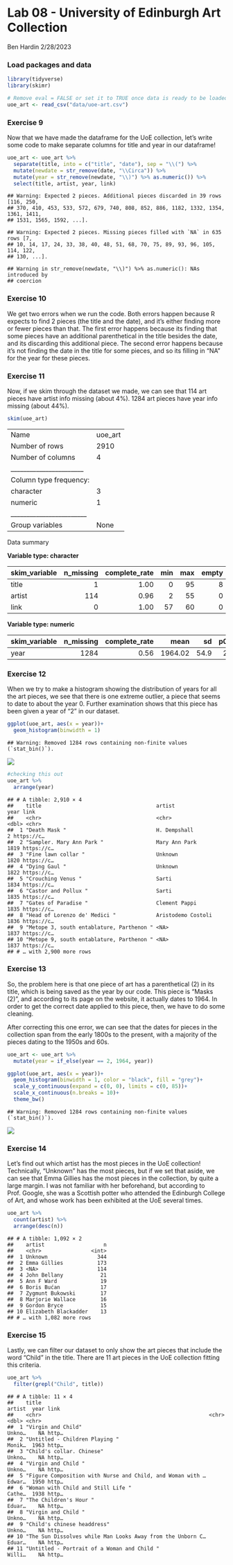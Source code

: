 Lab 08 - University of Edinburgh Art Collection
================
Ben Hardin
2/28/2023

### Load packages and data

``` r
library(tidyverse) 
library(skimr)
```

``` r
# Remove eval = FALSE or set it to TRUE once data is ready to be loaded
uoe_art <- read_csv("data/uoe-art.csv")
```

### Exercise 9

Now that we have made the dataframe for the UoE collection, let’s write
some code to make separate columns for title and year in our dataframe!

``` r
uoe_art <- uoe_art %>%
  separate(title, into = c("title", "date"), sep = "\\(") %>%
  mutate(newdate = str_remove(date, "\\Circa")) %>%
  mutate(year = str_remove(newdate, "\\)") %>% as.numeric()) %>%
  select(title, artist, year, link)
```

    ## Warning: Expected 2 pieces. Additional pieces discarded in 39 rows [116, 250,
    ## 370, 410, 453, 533, 572, 679, 740, 808, 852, 886, 1182, 1332, 1354, 1361, 1411,
    ## 1531, 1565, 1592, ...].

    ## Warning: Expected 2 pieces. Missing pieces filled with `NA` in 635 rows [7,
    ## 10, 14, 17, 24, 33, 38, 40, 48, 51, 68, 70, 75, 89, 93, 96, 105, 114, 122,
    ## 130, ...].

    ## Warning in str_remove(newdate, "\\)") %>% as.numeric(): NAs introduced by
    ## coercion

### Exercise 10

We get two errors when we run the code. Both errors happen because R
expects to find 2 pieces (the title and the date), and it’s either
finding more or fewer pieces than that. The first error happens because
its finding that some pieces have an additional parenthetical in the
title besides the date, and its discarding this additional piece. The
second error happens because it’s not finding the date in the title for
some pieces, and so its filling in “NA” for the year for these pieces.

### Exercise 11

Now, if we skim through the dataset we made, we can see that 114 art
pieces have artist info missing (about 4%). 1284 art pieces have year
info missing (about 44%).

``` r
skim(uoe_art)
```

|                                                  |         |
|:-------------------------------------------------|:--------|
| Name                                             | uoe_art |
| Number of rows                                   | 2910    |
| Number of columns                                | 4       |
| \_\_\_\_\_\_\_\_\_\_\_\_\_\_\_\_\_\_\_\_\_\_\_   |         |
| Column type frequency:                           |         |
| character                                        | 3       |
| numeric                                          | 1       |
| \_\_\_\_\_\_\_\_\_\_\_\_\_\_\_\_\_\_\_\_\_\_\_\_ |         |
| Group variables                                  | None    |

Data summary

**Variable type: character**

| skim_variable | n_missing | complete_rate | min | max | empty | n_unique | whitespace |
|:--------------|----------:|--------------:|----:|----:|------:|---------:|-----------:|
| title         |         1 |          1.00 |   0 |  95 |     8 |     1342 |          0 |
| artist        |       114 |          0.96 |   2 |  55 |     0 |     1091 |          0 |
| link          |         0 |          1.00 |  57 |  60 |     0 |     2910 |          0 |

**Variable type: numeric**

| skim_variable | n_missing | complete_rate |    mean |   sd |  p0 |  p25 |  p50 |  p75 | p100 | hist  |
|:--------------|----------:|--------------:|--------:|-----:|----:|-----:|-----:|-----:|-----:|:------|
| year          |      1284 |          0.56 | 1964.02 | 54.9 |   2 | 1953 | 1962 | 1977 | 2020 | ▁▁▁▁▇ |

### Exercise 12

When we try to make a histogram showing the distribution of years for
all the art pieces, we see that there is one extreme outlier, a piece
that seems to date to about the year 0. Further examination shows that
this piece has been given a year of “2” in our dataset.

``` r
ggplot(uoe_art, aes(x = year))+
  geom_histogram(binwidth = 1)
```

    ## Warning: Removed 1284 rows containing non-finite values (`stat_bin()`).

![](lab-08_files/figure-gfm/hist-1.png)<!-- -->

``` r
#checking this out
uoe_art %>%
  arrange(year)
```

    ## # A tibble: 2,910 × 4
    ##    title                                     artist              year link      
    ##    <chr>                                     <chr>              <dbl> <chr>     
    ##  1 "Death Mask "                             H. Dempshall           2 https://c…
    ##  2 "Sampler. Mary Ann Park "                 Mary Ann Park       1819 https://c…
    ##  3 "Fine lawn collar "                       Unknown             1820 https://c…
    ##  4 "Dying Gaul "                             Unknown             1822 https://c…
    ##  5 "Crouching Venus "                        Sarti               1834 https://c…
    ##  6 "Castor and Pollux "                      Sarti               1835 https://c…
    ##  7 "Gates of Paradise "                      Clement Pappi       1835 https://c…
    ##  8 "Head of Lorenzo de' Medici "             Aristodemo Costoli  1836 https://c…
    ##  9 "Metope 3, south entablature, Parthenon " <NA>                1837 https://c…
    ## 10 "Metope 9, south entablature, Parthenon " <NA>                1837 https://c…
    ## # … with 2,900 more rows

### Exercise 13

So, the problem here is that one piece of art has a parenthetical (2) in
its title, which is being saved as the year by our code. This piece is
“Masks (2)”, and according to its page on the website, it actually dates
to 1964. In order to get the correct date applied to this piece, then,
we have to do some cleaning.

After correcting this one error, we can see that the dates for pieces in
the collection span from the early 1800s to the present, with a majority
of the pieces dating to the 1950s and 60s.

``` r
uoe_art <- uoe_art %>%
  mutate(year = if_else(year == 2, 1964, year))

ggplot(uoe_art, aes(x = year))+
  geom_histogram(binwidth = 1, color = "black", fill = "grey")+
  scale_y_continuous(expand = c(0, 0), limits = c(0, 85))+
  scale_x_continuous(n.breaks = 10)+
  theme_bw()
```

    ## Warning: Removed 1284 rows containing non-finite values (`stat_bin()`).

![](lab-08_files/figure-gfm/fix-year-1.png)<!-- -->

### Exercise 14

Let’s find out which artist has the most pieces in the UoE collection!
Technically, “Unknown” has the most pieces, but if we set that aside, we
can see that Emma Gillies has the most pieces in the collection, by
quite a large margin. I was not familiar with her beforehand, but
according to Prof. Google, she was a Scottish potter who attended the
Edinburgh College of Art, and whose work has been exhibited at the UoE
several times.

``` r
uoe_art %>%
  count(artist) %>%
  arrange(desc(n))
```

    ## # A tibble: 1,092 × 2
    ##    artist                   n
    ##    <chr>                <int>
    ##  1 Unknown                344
    ##  2 Emma Gillies           173
    ##  3 <NA>                   114
    ##  4 John Bellany            21
    ##  5 Ann F Ward              19
    ##  6 Boris Bućan             17
    ##  7 Zygmunt Bukowski        17
    ##  8 Marjorie Wallace        16
    ##  9 Gordon Bryce            15
    ## 10 Elizabeth Blackadder    13
    ## # … with 1,082 more rows

### Exercise 15

Lastly, we can filter our dataset to only show the art pieces that
include the word “Child” in the title. There are 11 art pieces in the
UoE collection fitting this criteria.

``` r
uoe_art %>%
  filter(grepl("Child", title))
```

    ## # A tibble: 11 × 4
    ##    title                                                      artist  year link 
    ##    <chr>                                                      <chr>  <dbl> <chr>
    ##  1 "Virgin and Child"                                         Unkno…    NA http…
    ##  2 "Untitled - Children Playing "                             Monik…  1963 http…
    ##  3 "Child's collar. Chinese"                                  Unkno…    NA http…
    ##  4 "Virgin and Child "                                        Unkno…    NA http…
    ##  5 "Figure Composition with Nurse and Child, and Woman with … Edwar…  1950 http…
    ##  6 "Woman with Child and Still Life "                         Cathe…  1938 http…
    ##  7 "The Children's Hour "                                     Eduar…    NA http…
    ##  8 "Virgin and Child "                                        Unkno…    NA http…
    ##  9 "Child's chinese headdress"                                Unkno…    NA http…
    ## 10 "The Sun Dissolves while Man Looks Away from the Unborn C… Eduar…    NA http…
    ## 11 "Untitled - Portrait of a Woman and Child "                Willi…    NA http…
